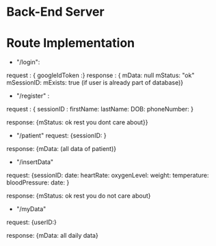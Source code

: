 # Back-End Server


# Route Implementation

* "/login":

request : { googleIdToken :}
response : { mData: null
             mStatus: "ok"
             mSessionID: 
             mExists: true (if user is already part of database)}

* "/register" :

request : { sessionID : 
            firstName: 
            lastName: 
            DOB: 
            phoneNumber: }

response: {mStatus: ok
            rest you dont care about}}

* "/patient"
request: {sessionID: }

response: {mData: (all data of patient)}

* "/insertData"

request: {sessionID:
          date:
          heartRate:
          oxygenLevel:
          weight: 
          temperature:
          bloodPressure:
          date: }

response: {mStatus: ok 
           rest you do not care about}

* "/myData"

request: {userID:}

response: {mData: all daily data}